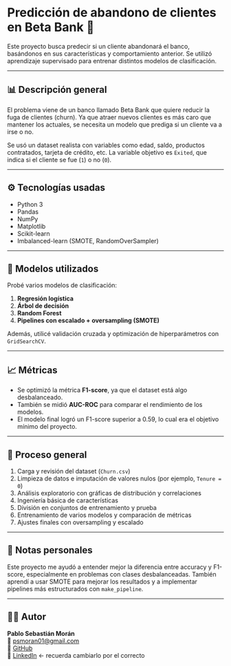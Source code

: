 # Predicción de abandono de clientes en Beta Bank 🏦

Este proyecto busca predecir si un cliente abandonará el banco, basándonos en sus características y comportamiento anterior. Se utilizó aprendizaje supervisado para entrenar distintos modelos de clasificación.

---

## 📊 Descripción general

El problema viene de un banco llamado Beta Bank que quiere reducir la fuga de clientes (churn). Ya que atraer nuevos clientes es más caro que mantener los actuales, se necesita un modelo que prediga si un cliente va a irse o no.

Se usó un dataset realista con variables como edad, saldo, productos contratados, tarjeta de crédito, etc. La variable objetivo es `Exited`, que indica si el cliente se fue (`1`) o no (`0`).

---

## ⚙️ Tecnologías usadas

- Python 3
- Pandas
- NumPy
- Matplotlib
- Scikit-learn
- Imbalanced-learn (SMOTE, RandomOverSampler)

---

## 🧪 Modelos utilizados

Probé varios modelos de clasificación:

1. **Regresión logística**
2. **Árbol de decisión**
3. **Random Forest**
4. **Pipelines con escalado + oversampling (SMOTE)**

Además, utilicé validación cruzada y optimización de hiperparámetros con `GridSearchCV`.

---

## 📈 Métricas

- Se optimizó la métrica **F1-score**, ya que el dataset está algo desbalanceado.
- También se midió **AUC-ROC** para comparar el rendimiento de los modelos.
- El modelo final logró un F1-score superior a 0.59, lo cual era el objetivo mínimo del proyecto.

---

## 🧼 Proceso general

1. Carga y revisión del dataset (`Churn.csv`)
2. Limpieza de datos e imputación de valores nulos (por ejemplo, `Tenure = 0`)
3. Análisis exploratorio con gráficas de distribución y correlaciones
4. Ingeniería básica de características
5. División en conjuntos de entrenamiento y prueba
6. Entrenamiento de varios modelos y comparación de métricas
7. Ajustes finales con oversampling y escalado

---

## 📌 Notas personales

Este proyecto me ayudó a entender mejor la diferencia entre accuracy y F1-score, especialmente en problemas con clases desbalanceadas. También aprendí a usar SMOTE para mejorar los resultados y a implementar pipelines más estructurados con `make_pipeline`.

---

## 👨‍💻 Autor

**Pablo Sebastián Morán**  
📧 psmoran01@gmail.com  
🔗 [GitHub](https://github.com/PSMORAN01)  
🔗 [LinkedIn](https://www.linkedin.com/in/tu-usuario) ← recuerda cambiarlo por el correcto
